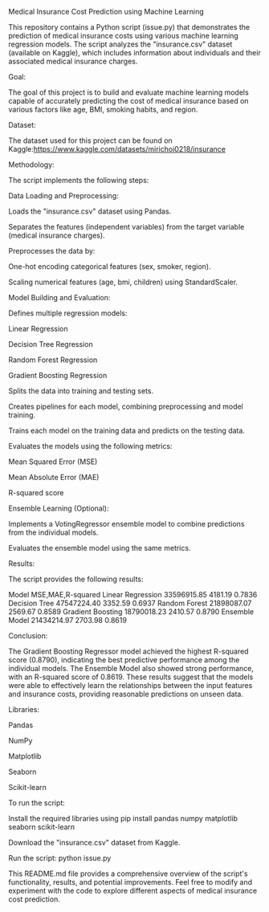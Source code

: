 Medical Insurance Cost Prediction using Machine Learning

This repository contains a Python script (issue.py) that demonstrates the prediction of medical insurance costs using various machine learning regression models. The script analyzes the "insurance.csv" dataset (available on Kaggle), which includes information about individuals and their associated medical insurance charges.

Goal:

The goal of this project is to build and evaluate machine learning models capable of accurately predicting the cost of medical insurance based on various factors like age, BMI, smoking habits, and region.

Dataset:

The dataset used for this project can be found on Kaggle:https://www.kaggle.com/datasets/mirichoi0218/insurance

Methodology:

The script implements the following steps:

Data Loading and Preprocessing:

Loads the "insurance.csv" dataset using Pandas.

Separates the features (independent variables) from the target variable (medical insurance charges).

Preprocesses the data by:

One-hot encoding categorical features (sex, smoker, region).

Scaling numerical features (age, bmi, children) using StandardScaler.

Model Building and Evaluation:

Defines multiple regression models:

Linear Regression

Decision Tree Regression

Random Forest Regression

Gradient Boosting Regression

Splits the data into training and testing sets.

Creates pipelines for each model, combining preprocessing and model training.

Trains each model on the training data and predicts on the testing data.

Evaluates the models using the following metrics:

Mean Squared Error (MSE)

Mean Absolute Error (MAE)

R-squared score

Ensemble Learning (Optional):

Implements a VotingRegressor ensemble model to combine predictions from the individual models.

Evaluates the ensemble model using the same metrics.

Results:

The script provides the following results:

Model	MSE,MAE,R-squared
Linear Regression	33596915.85	4181.19	0.7836
Decision Tree	47547224.40	3352.59	0.6937
Random Forest	21898087.07	2569.67	0.8589
Gradient Boosting	18790018.23	2410.57	0.8790
Ensemble Model	21434214.97	2703.98	0.8619

Conclusion:

The Gradient Boosting Regressor model achieved the highest R-squared score (0.8790), indicating the best predictive performance among the individual models. The Ensemble Model also showed strong performance, with an R-squared score of 0.8619. These results suggest that the models were able to effectively learn the relationships between the input features and insurance costs, providing reasonable predictions on unseen data.


Libraries:

Pandas

NumPy

Matplotlib

Seaborn

Scikit-learn

To run the script:

Install the required libraries using pip install pandas numpy matplotlib seaborn scikit-learn

Download the "insurance.csv" dataset from Kaggle.

Run the script: python issue.py

This README.md file provides a comprehensive overview of the script's functionality, results, and potential improvements. Feel free to modify and experiment with the code to explore different aspects of medical insurance cost prediction.